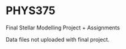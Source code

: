 # PHYS375

Final Stellar Modelling Project + Assignments

Data files not uploaded with final project.
